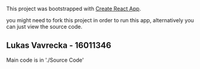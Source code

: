 This project was bootstrapped with [Create React App](https://github.com/facebook/create-react-app).

you might need to fork this project in order to run this app, alternatively you can just view the source code.
## Lukas Vavrecka - 16011346
Main code is in './Source Code'
